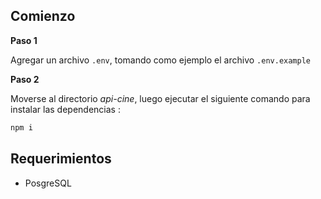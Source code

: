 ## Comienzo

**Paso 1** 

Agregar un archivo `.env`, tomando como ejemplo el archivo `.env.example`

**Paso 2**

Moverse al directorio _api-cine_, luego ejecutar el siguiente comando para instalar las dependencias :

```sh
npm i
```
## Requerimientos

- PosgreSQL
